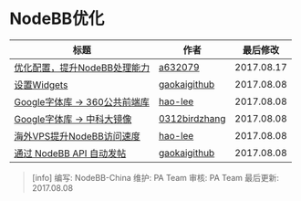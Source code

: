 # NodeBB优化

| 标题   |  作者  |  最后修改  |
| --- | --- | --- |
|  [优化配置，提升NodeBB处理能力](https://www.kancloud.cn/a632079/nodebb-cn/379356)  |  [a632079](https://github.com/a632079)  |  2017.08.17  |
|  [设置Widgets](https://www.kancloud.cn/a632079/nodebb-cn/373545)  |  [gaokaigithub](https://github.com/gaokaigithub)  |  2017.08.08   |
|  [Google字体库 -> 360公共前端库](https://www.kancloud.cn/a632079/nodebb-cn/373546)  |   [hao-lee](https://github.com/hao-lee) |    2017.08.08 |
|   [Google字体库 -> 中科大镜像](https://www.kancloud.cn/a632079/nodebb-cn/373547) | [0312birdzhang](https://github.com/0312birdzhang)   |   2017.08.08  |
|  [海外VPS提升NodeBB访问速度](https://www.kancloud.cn/a632079/nodebb-cn/373548)  |  [hao-lee](https://github.com/hao-lee)  |   2017.08.08  |
|  [通过 NodeBB API 自动发帖](https://www.kancloud.cn/a632079/nodebb-cn/373549)  |   [gaokaigithub](https://github.com/gaokaigithub) |   2017.08.08  |

>[info] 编写: NodeBB-China
维护: PA Team
审核: PA Team
最后更新: 2017.08.08